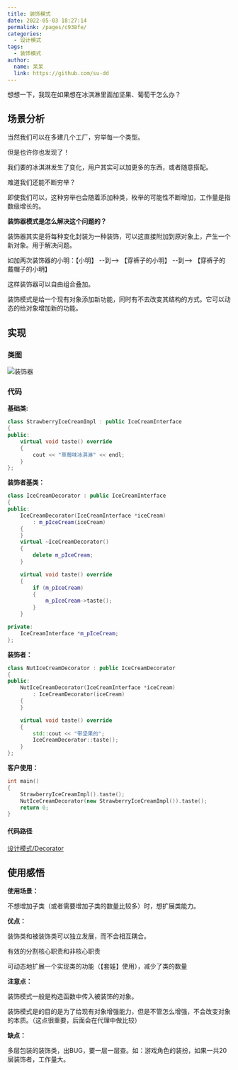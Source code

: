 ```yaml
---
title: 装饰模式
date: 2022-05-03 18:27:14
permalink: /pages/c938fe/
categories:
  - 设计模式
tags:
  - 装饰模式
author: 
  name: 呆呆
  link: https://github.com/su-dd
---
```


想想一下，我现在如果想在冰淇淋里面加坚果、葡萄干怎么办？

<!-- more -->

## 场景分析

当然我们可以在多建几个工厂，穷举每一个类型。

但是也许你也发现了！

我们要的冰淇淋发生了变化，用户其实可以加更多的东西，或者随意搭配。

难道我们还能不断穷举？

即使我们可以，这种穷举也会随着添加种类，枚举的可能性不断增加，工作量是指数级增长的。

**装饰器模式是怎么解决这个问题的？**

装饰器其实是将每种变化封装为一种装饰，可以这直接附加到原对象上，产生一个新对象。用于解决问题。



如加两次装饰器的小明：【小明】   --到-->  【穿裤子的小明】   --到-->    【穿裤子的戴帽子的小明】

这样装饰器可以自由组合叠加。


装饰模式是给一个现有对象添加新功能，同时有不去改变其结构的方式。它可以动态的给对象增加新的功能。

## 实现

### 类图

![装饰器](https://cdn.addai.cn/博客/知识总结/设计模式/装饰器.webp)

### 代码

**基础类:**

```cpp
class StrawberryIceCreamImpl : public IceCreamInterface
{
public:
    virtual void taste() override
    {
        cout << "草莓味冰淇淋" << endl;
    }
};
```

**装饰者基类：**

```cpp
class IceCreamDecorator : public IceCreamInterface
{
public:
    IceCreamDecorator(IceCreamInterface *iceCream)
        : m_pIceCream(iceCream)
    {
    }
    virtual ~IceCreamDecorator()
    {
        delete m_pIceCream;
    }

    virtual void taste() override
    {
        if (m_pIceCream)
        {
            m_pIceCream->taste();
        }
    }

private:
    IceCreamInterface *m_pIceCream;
};
```

**装饰者：**

```cpp
class NutIceCreamDecorator : public IceCreamDecorator
{
public:
    NutIceCreamDecorator(IceCreamInterface *iceCream)
        : IceCreamDecorator(iceCream)
    {
    }

    virtual void taste() override
    {
        std::cout << "带坚果的";
        IceCreamDecorator::taste();
    }
};
```

**客户使用：**

```cpp
int main()
{
	StrawberryIceCreamImpl().taste();
	NutIceCreamDecorator(new StrawberryIceCreamImpl()).taste();
	return 0;
}
```
#### 代码路径

[设计模式/Decorator](https://github.com/su-dd/demo/tree/main/设计模式/Decorator)


## 使用感悟



**使用场景：**

不想增加子类（或者需要增加子类的数量比较多）时，想扩展类能力。



**优点：**

装饰类和被装饰类可以独立发展，而不会相互耦合。

有效的分割核心职责和非核心职责

可动态地扩展一个实现类的功能（【套娃】使用），减少了类的数量



**注意点：**

装饰模式一般是构造函数中传入被装饰的对象。

装饰模式是的目的是为了给现有对象增强能力，但是不管怎么增强，不会改变对象的本质。（这点很重要，后面会在代理中做比较）



**缺点：**

多层包装的装饰类，出BUG，要一层一层查。如：游戏角色的装扮，如果一共20层装饰者，工作量大。
